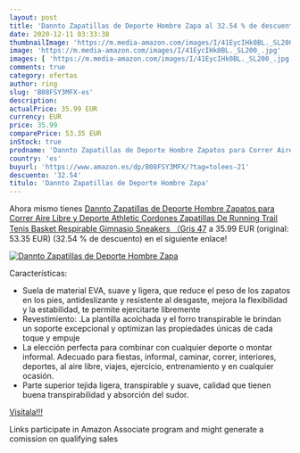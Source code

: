 ```yaml
---
layout: post
title: 'Dannto Zapatillas de Deporte Hombre Zapa al 32.54 % de descuento'
date: 2020-12-11 03:33:38
thumbnailImage: 'https://m.media-amazon.com/images/I/41EycIHk0BL._SL200_.jpg'
image: 'https://m.media-amazon.com/images/I/41EycIHk0BL._SL200_.jpg'
images: [ 'https://m.media-amazon.com/images/I/41EycIHk0BL._SL200_.jpg' ]
comments: true
category: ofertas
author: ring
slug: 'B08FSY3MFX-es'
description:
actualPrice: 35.99 EUR
currency: EUR
price: 35.99
comparePrice: 53.35 EUR
inStock: true
prodname: 'Dannto Zapatillas de Deporte Hombre Zapatos para Correr Aire Libre y Deporte Athletic Cordones Zapatillas De Running Trail Tenis Basket Respirable Gimnasio Sneakers （Gris 47'
country: 'es'
buyurl: 'https://www.amazon.es/dp/B08FSY3MFX/?tag=tolees-21'
descuento: '32.54'
titulo: 'Dannto Zapatillas de Deporte Hombre Zapa'
---
```


Ahora mismo tienes [Dannto Zapatillas de Deporte Hombre Zapatos para Correr Aire Libre y Deporte Athletic Cordones Zapatillas De Running Trail Tenis Basket Respirable Gimnasio Sneakers （Gris 47](https://www.amazon.es/dp/B08FSY3MFX/?tag=tolees-21) a 35.99 EUR (original: 53.35 EUR) (32.54 %  de descuento) en el siguiente enlace!

[![Dannto Zapatillas de Deporte Hombre Zapa](https://m.media-amazon.com/images/I/41EycIHk0BL._SL200_.jpg)](https://www.amazon.es/dp/B08FSY3MFX/?tag=tolees-21)

Características:

- Suela de material EVA, suave y ligera, que reduce el peso de los zapatos en los pies, antideslizante y resistente al desgaste, mejora la flexibilidad y la estabilidad, te permite ejercitarte libremente
- Revestimiento: .La plantilla acolchada y el forro transpirable le brindan un soporte excepcional y optimizan las propiedades únicas de cada toque y empuje
- La elección perfecta para combinar con cualquier deporte o montar informal. Adecuado para fiestas, informal, caminar, correr, interiores, deportes, al aire libre, viajes, ejercicio, entrenamiento y en cualquier ocasión.
- Parte superior tejida ligera, transpirable y suave, calidad que tienen buena transpirabilidad y absorción del sudor.

[Visítala!!!](https://www.amazon.es/dp/B08FSY3MFX/?tag=tolees-21)

Links participate in Amazon Associate program and might generate a comission on qualifying sales
